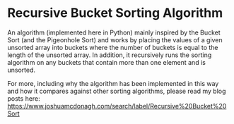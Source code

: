 ﻿# Recursive Bucket Sorting Algorithm
An algorithm (implemented here in Python) mainly inspired by the Bucket Sort (and the Pigeonhole Sort) and works by placing the values of a given unsorted array into buckets where the number of buckets is equal to the length of the unsorted array. In addition, it recursively runs the sorting algorithm on any buckets that contain more than one element and is unsorted.

For more, including why the algorithm has been implemented in this way and how it compares against other sorting algorithms, please read my blog posts here: https://www.joshuamcdonagh.com/search/label/Recursive%20Bucket%20Sort
